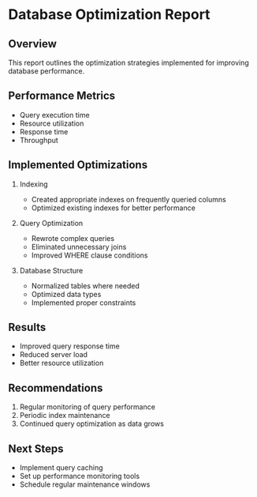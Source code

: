 # Database Optimization Report

## Overview
This report outlines the optimization strategies implemented for improving database performance.

## Performance Metrics
- Query execution time
- Resource utilization
- Response time
- Throughput

## Implemented Optimizations
1. Indexing
    - Created appropriate indexes on frequently queried columns
    - Optimized existing indexes for better performance

2. Query Optimization
    - Rewrote complex queries
    - Eliminated unnecessary joins
    - Improved WHERE clause conditions

3. Database Structure
    - Normalized tables where needed
    - Optimized data types
    - Implemented proper constraints

## Results
- Improved query response time
- Reduced server load
- Better resource utilization

## Recommendations
1. Regular monitoring of query performance
2. Periodic index maintenance
3. Continued query optimization as data grows

## Next Steps
- Implement query caching
- Set up performance monitoring tools
- Schedule regular maintenance windows